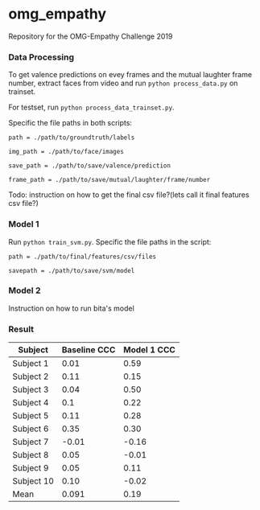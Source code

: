 # omg_empathy
Repository for the OMG-Empathy Challenge 2019

### Data Processing
To get valence predictions on evey frames and the mutual laughter frame number, extract faces from video and run `python process_data.py` on trainset.

For testset, run `python process_data_trainset.py`. 

Specific the file paths in both scripts:

`path = ./path/to/groundtruth/labels`

`img_path = ./path/to/face/images`

`save_path = ./path/to/save/valence/prediction`

`frame_path = ./path/to/save/mutual/laughter/frame/number`


Todo: instruction on how to get the final csv file?(lets call it final features csv file?)



### Model 1
Run `python train_svm.py`. Specific the file paths in the script:

`path = ./path/to/final/features/csv/files`

`savepath = ./path/to/save/svm/model`


### Model 2
Instruction on how to run bita's model

### Result
| Subject       | Baseline CCC  | Model 1 CCC  |
| ------------- |-------------| -----|
| Subject 1     | 0.01 | 0.59 |
| Subject 2     | 0.11 | 0.15 |
| Subject 3     | 0.04 | 0.50 |
| Subject 4     | 0.1 |  0.22 |
| Subject 5     | 0.11 | 0.28 |
| Subject 6     | 0.35 | 0.30 |
| Subject 7     | -0.01 | -0.16 |
| Subject 8     | 0.05 | -0.01 |
| Subject 9     | 0.05 | 0.11 |
| Subject 10     | 0.10 | -0.02 |
| Mean    | 0.091     |    0.19 |
